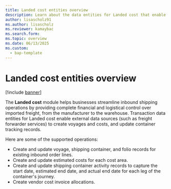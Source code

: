 ```yaml
---
title: Landed cost entities overview
description: Learn about the data entities for Landed cost that enable external data sources to create voyages and costs, and update container tracking records.
author: lisascholz91
ms.author: lisascholz
ms.reviewer: kamaybac
ms.search.form:
ms.topic: overview
ms.date: 06/13/2025
ms.custom: 
  - bap-template
---
```


# Landed cost entities overview

[!include [banner](../includes/banner.md)]

The **Landed cost** module helps businesses streamline inbound shipping operations by providing complete financial and logistical control over imported freight, from the manufacturer to the warehouse. Transaction data entities for Landed cost enable external data sources (such as freight forwarder services) to create voyages and costs, and update container tracking records.

Here are some of the supported operations:

- Create and update voyage, shipping container, and folio records for existing inbound order lines.
- Create and update estimated costs for each cost area.
- Create and update shipping container activity records to capture the start date, estimated end date, and actual end date for each leg of the container's journey.
- Create vendor cost invoice allocations.
